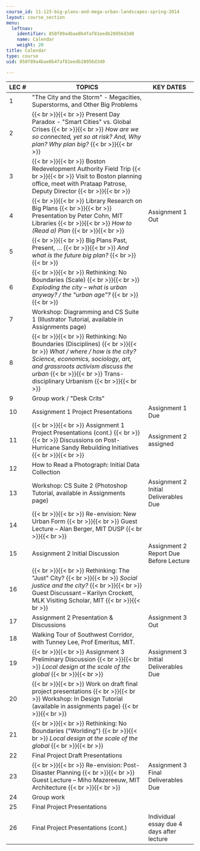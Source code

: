 ```yaml
---
course_id: 11-123-big-plans-and-mega-urban-landscapes-spring-2014
layout: course_section
menu:
  leftnav:
    identifier: 850f89a4bae0b4faf81eedb28956d3d0
    name: Calendar
    weight: 20
title: Calendar
type: course
uid: 850f89a4bae0b4faf81eedb28956d3d0

---
```


| LEC # | TOPICS | KEY DATES |
| --- | --- | --- |
| 1 | "The City and the Storm" - Megacities, Superstorms, and Other Big Problems | &nbsp; |
| 2 |  {{< br >}}{{< br >}} Present Day Paradox - "Smart Cities" vs. Global Crises {{< br >}}{{< br >}} _How are we so connected, yet so at risk? And, Why plan? Why plan big?_ {{< br >}}{{< br >}}  | &nbsp; |
| 3 |  {{< br >}}{{< br >}} Boston Redevelopment Authority Field Trip {{< br >}}{{< br >}} Visit to Boston planning office, meet with Prataap Patrose, Deputy Director {{< br >}}{{< br >}}  | &nbsp; |
| 4 |  {{< br >}}{{< br >}} Library Research on Big Plans {{< br >}}{{< br >}} Presentation by Peter Cohn, MIT Libraries {{< br >}}{{< br >}} _How to (Read a) Plan_ {{< br >}}{{< br >}}  | Assignment 1 Out |
| 5 |  {{< br >}}{{< br >}} Big Plans Past, Present, … {{< br >}}{{< br >}} _And what is the future big plan?_ {{< br >}}{{< br >}}  | &nbsp; |
| 6 |  {{< br >}}{{< br >}} Rethinking: No Boundaries (Scale) {{< br >}}{{< br >}} _Exploding the city – what is urban anyway? / the "urban age"?_ {{< br >}}{{< br >}}  | &nbsp; |
| 7 | Workshop: Diagramming and CS Suite 1 (Illustrator Tutorial, available in Assignments page) | &nbsp; |
| 8 |  {{< br >}}{{< br >}} Rethinking: No Boundaries (Disciplines) {{< br >}}{{< br >}} _What / where / how is the city? Science, economics, sociology, art, and grassroots activism discuss the urban_ {{< br >}}{{< br >}} Trans-disciplinary Urbanism {{< br >}}{{< br >}}  | &nbsp; |
| 9 | Group work / "Desk Crits" | &nbsp; |
| 10 | Assignment 1 Project Presentations | Assignment 1 Due |
| 11 |  {{< br >}}{{< br >}} Assignment 1 Project Presentations (cont.) {{< br >}}{{< br >}} Discussions on Post-Hurricane Sandy Rebuilding Initiatives {{< br >}}{{< br >}}  | Assignment 2 assigned |
| 12 | How to Read a Photograph: Initial Data Collection | &nbsp; |
| 13 | Workshop: CS Suite 2 ﻿(Photoshop Tutorial, available in Assignments page)   | Assignment 2 Initial Deliverables Due |
| 14 |  {{< br >}}{{< br >}} Re-envision: New Urban Form {{< br >}}{{< br >}} Guest Lecture – Alan Berger, MIT DUSP {{< br >}}{{< br >}}  | &nbsp; |
| 15 | Assignment 2 Initial Discussion | Assignment 2 Report Due Before Lecture |
| 16 |  {{< br >}}{{< br >}} Rethinking: The "Just" City? {{< br >}}{{< br >}} _Social justice and the city?_ {{< br >}}{{< br >}} Guest Discussant – Karilyn Crockett, MLK Visiting Scholar, MIT {{< br >}}{{< br >}}  | &nbsp; |
| 17 | Assignment 2 Presentation & Discussions | Assignment 3 Out |
| 18 | Walking Tour of Southwest Corridor, with Tunney Lee, Prof Emeritus, MIT. | &nbsp; |
| 19 |  {{< br >}}{{< br >}} Assignment 3 Preliminary Discussion {{< br >}}{{< br >}} _Local design at the scale of the global_ {{< br >}}{{< br >}}  | Assignment 3 Initial Deliverables Due |
| 20 |  {{< br >}}{{< br >}} Work on draft final project presentations {{< br >}}{{< br >}} Workshop: In Design Tutorial (available in assignments page) {{< br >}}{{< br >}}  | &nbsp; |
| 21 |  {{< br >}}{{< br >}} Rethinking: No Boundaries ("Worlding") {{< br >}}{{< br >}} _Local design at the scale of the global_ {{< br >}}{{< br >}}  | &nbsp; |
| 22 | Final Project Draft Presentations | &nbsp; |
| 23 |  {{< br >}}{{< br >}} Re-envision: Post-Disaster Planning {{< br >}}{{< br >}} Guest Lecture – Miho Mazereeuw, MIT Architecture {{< br >}}{{< br >}}  | Assignment 3 Final Deliverables Due |
| 24 | Group work | &nbsp; |
| 25 | Final Project Presentations | &nbsp; |
| 26 | Final Project Presentations (cont.) | Individual essay due 4 days after lecture